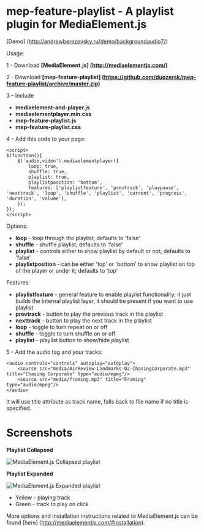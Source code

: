mep-feature-playlist -  A playlist plugin for MediaElement.js
=
[Demo] (http://andrewberezovsky.ru/demo/backgroundaudio7/)

Usage:

1 - Download **[MediaElement.js] (http://mediaelementjs.com/)**

2 - Download **[mep-feature-playlist] (https://github.com/duozersk/mep-feature-playlist/archive/master.zip)**

3 - Include

- **mediaelement-and-player.js**
- **mediaelementplayer.min.css**
- **mep-feature-playlist.js**
- **mep-feature-playlist.css**

4 - Add this code to your page:

    <script>
    $(function(){
        $('audio,video').mediaelementplayer({
            loop: true,
            shuffle: true,
            playlist: true,
            playlistposition: 'bottom',
            features: ['playlistfeature', 'prevtrack', 'playpause', 'nexttrack', 'loop', 'shuffle', 'playlist', 'current', 'progress', 'duration', 'volume'],
        });
    });
    </script>

Options:
- **loop** - loop through the playlist; defaults to 'false'
- **shuffle** - shuffle playlist; defaults to 'false'
- **playlist** - controls either to show playlist by default or not; defaults to 'false'
- **playlistposition** - can be either 'top' or 'bottom' to show playlist on top of the player or under it; defaults to 'top'

Features:
- **playlistfeature** - general feature to enable playlist functionality; it just builds the internal playlist layer, it should be present if you want to use playlist
- **prevtrack** - button to play the previous track in the playlist
- **nexttrack** - button to play the next track in the playlist
- **loop** - toggle to turn repeat on or off
- **shuffle** - toggle to turn shuffle on or off
- **playlist** - playlist button to show/hide playlist

5 - Add the audio tag and your tracks:

    <audio controls="controls" autoplay="autoplay">
        <source src="media/AirReview-Landmarks-02-ChasingCorporate.mp3" title="Chasing Corporate" type="audio/mpeg"/>
        <source src="media/framing.mp3" title="Framing" type="audio/mpeg"/>
    </audio>

It will use title attribute as track name, falls back to file name if no title is specified.

Screenshots
==
**Playlist Collapsed**

![MediaElement.js Collapsed playlist](http://andrewberezovsky.ru/demo/screenshots/playlist_collapsed.png "MediaElement.js Collapsed playlist")

**Playlist Expanded**

![MediaElement.js Expanded playlist](http://andrewberezovsky.ru/demo/screenshots/playlist_expanded.png "MediaElement.js Expanded playlist")

- Yellow - playing track
- Green - track to play on click

More options and installation instructions related to MediaElement.js can be found [here] (http://mediaelementjs.com/#installation).
